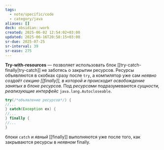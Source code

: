 ```yaml
---
tags:
  - note/specific/code
  - category/java
aliases: []
deck: obsidian::work
created: 2025-06-02 12:54:02+03:00
updated: 2025-06-16T20:58:15+03:00
sr-due: 2025-07-25
sr-interval: 39
sr-ease: 275
---
```


**Try-with-resources**
—
позволяет использовать блок [[try-catch-finally|try-catch]] не заботясь о закрытии ресурсов. Ресурсы объявляются в скобках сразу после `try`, а компилятор уже сам *неявно создаёт секцию [[finally]], в которой и происходит освобождение занятых в блоке ресурсов*. Под *ресурсами* подразумеваются *сущности, реализующие интерфейс* `java.lang.Autocloseable`.

```java
try(/*объявление ресурсов*/) {
//... 
} catch(Exception ex) {
//...
} finally {
//...
}
```

блоки `catch` и *явный* [[finally]] выполняются уже после того, как закрываются ресурсы в *неявном* finally.
